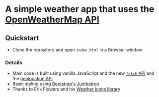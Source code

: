 # A simple weather app that uses the [OpenWeatherMap API](https://openweathermap.org/current)

## Quickstart
- Clone the repository and open `index.html` in a Browser window

### Details

- Main code is built using vanilla JavaScript and the new [`fetch` API](https://developer.mozilla.org/en-US/docs/Web/API/Fetch_API/Using_Fetch) and the [geolocation API](https://developer.mozilla.org/en-US/docs/Web/API/Geolocation/Using_geolocation)
- Basic styling using [Bootstrap's Jumbotron](https://getbootstrap.com/docs/3.3/components/#jumbotron)
- Thanks to Erik Flowers and his [Weather Icons library](https://github.com/erikflowers/weather-icons)
